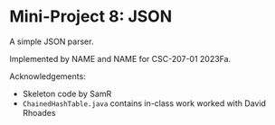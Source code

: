 Mini-Project 8: JSON
====================

A simple JSON parser.

Implemented by NAME and NAME for CSC-207-01 2023Fa.

Acknowledgements:

* Skeleton code by SamR
* `ChainedHashTable.java` contains in-class work worked with David Rhoades
